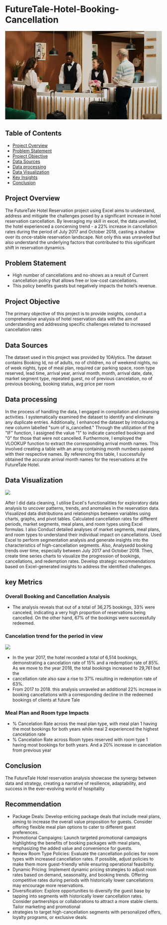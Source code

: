 # FutureTale-Hotel-Booking-Cancellation


![](hotel1.jpg)


## Table of Contents
- [Project Overview](#project-overview)
- [Problem Statement](#problem-statement)
- [Project Objective](#project-objective)
- [Data Sources](#data-sources)
- [Data processing](#data-processing)
- [Data Visualization](#Data-Visualization)
- [Key Insights](#key-insights)
- [Conclusion](#conclusion)


## Project Overview
The FutureTale Hotel Reservation project using Excel aims to understand, address and mitigate the challenges posed by a significant increase in hotel reservation cancellation. 
By leveraging my skill in excel, the data unveiled, the hotel experienced a concerning trend - a 22% increase in cancellation rates during the period of July 2017 and October 
2018, casting a shadow over its once-stable reservation landscape. Not only this was unraveled but also understand the underlying factors that contributed to this significant 
shift in reservation dynamics.

## Problem Statement
- High number of cancellations and no-shows as a result of Current cancellation policy that allows free or low-cost cancellations.
- This policy benefits guests but negatively impacts the hotel’s revenue.

## Project Objective
The primary objective of this project is to provide insights, conduct a comprehensive analysis of hotel reservation data with the aim of understanding and addressing specific 
challenges related to increased cancellation rates

## Data Sources
The dataset used in this project was provided by 10Alytics. The dataset contains Booking Id, no of adults, no of children, no of weekend nights, no of week nights, type of meal 
plan, required car parking space, room type reserved, lead time, arrival year, arrival month, month, arrival date, date, market segment type, repeated guest, no of previous cancelation, 
no of previous booking, booking status, avg price per room

## Data processing
In the process of handling the data, I engaged in compilation and cleansing activities. I systematically examined the dataset to identify and eliminate any duplicate entries. Additionally, 
I enhanced the dataset by introducing a new column labelled "sum of is_cancelled." Through the utilization of the "IF" function, I assigned the value "1" to indicate cancelled bookings 
and "0" for those that were not cancelled. Furthermore, I employed the VLOOKUP function to extract the corresponding arrival month names. This involved creating a table with an array containing 
month numbers paired with their respective names. By referencing this table, I successfully obtained the accurate arrival month names for the reservations at the FutureTale Hotel.

## Data Visualization

![](Dashboard_png.png)

After I did data cleaning, I utilise Excel's functionalities for exploratory data analysis to uncover patterns, trends, and anomalies in the reservation data. Visualized data distributions and 
relationships between variables using charts, graphs, and pivot tables. Calculated cancellation rates for different periods, market segments, meal plans, and room types using Excel formulas. I also 
Conduct detailed analyses of market segments, meal plans, and room types to understand their individual impact on cancellations. Used Excel to perform segmentation analysis and generate insights into 
the characteristics of high-cancellation segments. Also, Analysedd booking trends over time, especially between July 2017 and October 2018. Then, create time series charts to visualize the progression
of bookings, cancellations, and redemption rates. Develop strategic recommendations based on Excel-generated insights to address the identified challenges.

## key Metrics
### Overall Booking and Cancellation Analysis
- The analysis reveals that out of a total of 36,275 bookings, 33% were canceled, indicating a very high proportion of reservations being cancelled. On the other hand, 67% of the bookings were successfully redeemed.
### Cancelation trend for the period in view
![](image_2.png)
- In the year 2017, the hotel recorded a total of 6,514 bookings, demonstrating a cancelation rate of 15% and a redemption rate of 85%. As we move to the year 2018, the total bookings increased to 29,761 but the
- cancellation rate also saw a rise to 37% resulting in redemption rate of 63%. 
- From 2017 to 2018. this analysis unraveled an additional 22% increase in booking cancellations with a corresponding decline in the redeemed bookings of clients at future Tale
### Meal Plan and Room type Impacts
- % Cancelation Rate across the meal plan type, with meal plan 1 having the most bookings for both years while meal 2 experienced the highest cancelation rate
- % Cancelation Rate across Room types reserved with room type 1 having most bookings for both years. And a 20% increase in cancelation from previous year

## Conclusion
The FutureTale Hotel reservation analysis showcase the synergy between data and strategy, creating a narrative of resilience, adaptability, and success in the ever-evolving world of hospitality

## Recommendation
- Package Deals: Develop enticing package deals that include meal plans, aiming to increase the overall value proposition for guests. Consider offering flexible meal plan options to cater to different guest preferences.
- Promotional Campaigns: Launch targeted promotional campaigns highlighting the benefits of booking packages with meal plans, emphasizing the added value and convenience for guests.
- Review Room Type Policies: Evaluate the cancellation policies for room types with increased cancellation rates. If possible, adjust policies to make them more guest-friendly while ensuring operational feasibility.
- Dynamic Pricing: Implement dynamic pricing strategies to adjust room rates based on demand, seasonality, and booking trends. Offering competitive rates during periods with historically lower cancellations may encourage more reservations.
- Diversification: Explore opportunities to diversify the guest base by tapping into segments with historically lower cancellation rates. Consider partnerships or collaborations to attract a more stable clients. Tailor marketing and promotional
- strategies to target high-cancellation segments with personalized offers, loyalty programs, or exclusive deals.

